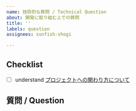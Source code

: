 ```yaml
---
name: 技術的な質問 / Technical Question
about: 開発に取り組む上での質問
title: ''
labels: question
assignees: sunfish-shogi

---
```


## Checklist

- [ ] understand [プロジェクトへの関わり方について](https://github.com/sunfish-shogi/electron-shogi/wiki/%E3%83%97%E3%83%AD%E3%82%B8%E3%82%A7%E3%82%AF%E3%83%88%E3%81%B8%E3%81%AE%E9%96%A2%E3%82%8F%E3%82%8A%E6%96%B9%E3%81%AB%E3%81%A4%E3%81%84%E3%81%A6)

## 質問 / Question

